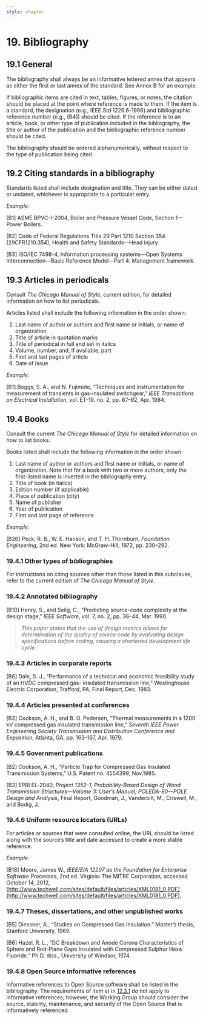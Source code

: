 ```yaml
---
style: chapter
---
```


# 19. Bibliography

## 19.1 General

The bibliography shall always be an informative lettered annex that appears as either the first or last annex of the standard. See Annex B for an example.

If bibliographic items are cited in text, tables, figures, or notes, the citation should be placed at the point where reference is made to them. If the item is a standard, the designation (e.g., IEEE Std 1226.6-1996) and bibliographic reference number (e.g., [B4]) should be cited. If the reference is to an article, book, or other type of publication included in the bibliography, the title or author of the publication and the bibliographic reference number should be cited.

The bibliography should be ordered alphanumerically, without respect to the type of publication being cited.

## 19.2 Citing standards in a bibliography

Standards listed shall include designation and title. They can be either dated or undated, whichever is appropriate to a particular entry.

*Example:*

\[B1] ASME BPVC-I-2004, Boiler and Pressure Vessel Code, Section 1—Power Boilers.

\[B2] Code of Federal Regulations Title 29 Part 1210 Section 354 (29CFR1210.354), Health and Safety Standards—Head injury.

\[B3] ISO/IEC 7498-4, Information processing systems—Open Systems Interconnection—Basic Reference Model—Part 4: Management framework.

## 19.3 Articles in periodicals

Consult *The Chicago Manual of Style*, current edition, for detailed information on how to list periodicals.

Articles listed shall include the following information in the order shown:

1. Last name of author or authors and first name or initials, or name of organization
2. Title of article in quotation marks
3. Title of periodical in full and set in italics
4. Volume, number, and, if available, part
5. First and last pages of article
6. Date of issue

*Example:*

\[B1] Boggs, S. A., and N. Fujimoto, “Techniques and instrumentation for measurement of transients in gas-insulated switchgear,” *IEEE Transactions on Electrical Installation*, vol. ET-19, no. 2, pp. 87–92, Apr. 1984.

## 19.4 Books

Consult the current *The Chicago Manual of Style* for detailed information on how to list books.

Books listed shall include the following information in the order shown:

1. Last name of author or authors and first name or initials, or name of organization. Note that for a book with two or more authors, only the first-listed name is inverted in the bibliography entry.
2. Title of book (in italics)
3. Edition number (if applicable)
4. Place of publication (city)
5. Name of publisher
6. Year of publication
7. First and last page of reference

*Example:*

\[B26] Peck, R. B., W. E. Hanson, and T. H. Thornburn, *Foundation Engineering*, 2nd ed. New York: McGraw-Hill, 1972, pp. 230–292.

### 19.4.1 Other types of bibliographies

For instructions on citing sources other than those listed in this subclause, refer to the current edition of *The Chicago Manual of Style*.

### 19.4.2 Annotated bibliography

\[B10] Henry, S., and Selig, C., “Predicting source-code complexity at the design stage,” *IEEE Software*, vol. 7, no. 2, pp. 36–44, Mar. 1990.

> *This paper states that the use of design metrics allows for determination of the quality of source code by evaluating design specifications before coding, causing a shortened development life cycle.*

### 19.4.3 Articles in corporate reports

\[B6] Dale, S. J., “Performance of a technical and economic feasibility study of an HVDC compressed gas- insulated transmission line,” Westinghouse Electric Corporation, Trafford, PA, Final Report, Dec. 1983.

### 19.4.4 Articles presented at conferences

\[B3] Cookson, A. H., and B. O. Pedersen, “Thermal measurements in a 1200 kV compressed gas insulated transmission line,” *Seventh IEEE Power Engineering Society Transmission and Distribution Conference and Exposition*, Atlanta, GA, pp. 163–167, Apr. 1979.

### 19.4.5 Government publications

\[B2] Cookson, A. H., “Particle Trap for Compressed Gas Insulated Transmission Systems,” U.S. Patent no. 4554399, Nov.1985.

\[B3] EPRI EL-2040, *Project 1352-1, Probability-Based Design of Wood Transmission Structures—Volume 3: User’s Manual, POLEDA-80—POLE Design and Analysis*, Final Report, Goodman, J., Vanderbilt, M., Criswell, M., and Bodig, J.

### 19.4.6 Uniform resource locators (URLs)

For articles or sources that were consulted online, the URL should be listed along with the source’s title and date accessed to create a more stable reference.

*Example:*

\[B18] Moore, James W., *IEEE/EIA 12207 as the Foundation for Enterprise Software Processes*, 2nd ed. Virginia: The MITRE Corporation, accessed October 14, 2012, [http://www.techwell.com/sites/default/files/articles/XML0181_0.PDF](http://www.techwell.com/sites/default/files/articles/XML0181_0.PDF).

### 19.4.7 Theses, dissertations, and other unpublished works

\[B5] Diessner, A., “Studies on Compressed Gas Insulation.” Master’s thesis, Stanford University, 1969.

\[B6] Hazel, R. L., “DC Breakdown and Anode Corona Characteristics of Sphere and Rod-Plane Gaps Insulated with Compressed Sulphur Hexa Fluoride.” Ph.D. diss., University of Windsor, 1974.

### 19.4.8 Open Source informative references

Informative references to Open Source software shall be listed in the bibliography. The requirements of item e) in [12.3.1](12.html#1231-what-is-a-normative-reference) do not apply to informative references; however, the Working Group should consider the source, stability, maintenance, and security of the Open Source that is informatively referenced.

